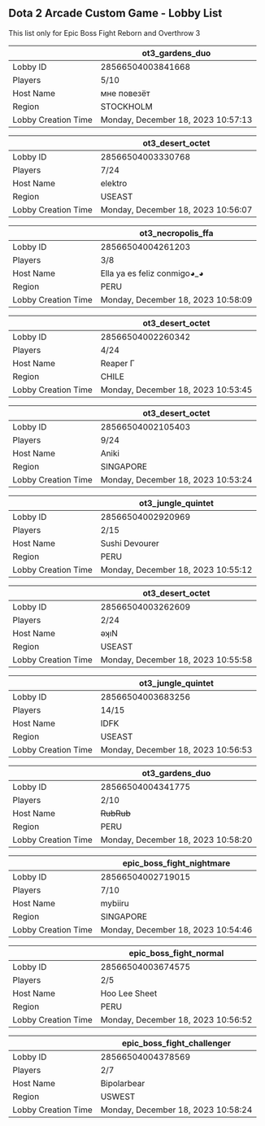 ## Dota 2 Arcade Custom Game - Lobby List

This list only for Epic Boss Fight Reborn and Overthrow 3

|  | ot3_gardens_duo |
| ------ | ------ |
| Lobby ID | 28566504003841668 |
| Players | 5/10 |
| Host Name | мне повезёт |
| Region | STOCKHOLM |
| Lobby Creation Time | Monday, December 18, 2023 10:57:13 |


|  | ot3_desert_octet |
| ------ | ------ |
| Lobby ID | 28566504003330768 |
| Players | 7/24 |
| Host Name | elektro |
| Region | USEAST |
| Lobby Creation Time | Monday, December 18, 2023 10:56:07 |


|  | ot3_necropolis_ffa |
| ------ | ------ |
| Lobby ID | 28566504004261203 |
| Players | 3/8 |
| Host Name | Ella ya es feliz conmigo◕_◕ |
| Region | PERU |
| Lobby Creation Time | Monday, December 18, 2023 10:58:09 |


|  | ot3_desert_octet |
| ------ | ------ |
| Lobby ID | 28566504002260342 |
| Players | 4/24 |
| Host Name | Reaper  Γ |
| Region | CHILE |
| Lobby Creation Time | Monday, December 18, 2023 10:53:45 |


|  | ot3_desert_octet |
| ------ | ------ |
| Lobby ID | 28566504002105403 |
| Players | 9/24 |
| Host Name | Aniki |
| Region | SINGAPORE |
| Lobby Creation Time | Monday, December 18, 2023 10:53:24 |


|  | ot3_jungle_quintet |
| ------ | ------ |
| Lobby ID | 28566504002920969 |
| Players | 2/15 |
| Host Name | Sushi Devourer |
| Region | PERU |
| Lobby Creation Time | Monday, December 18, 2023 10:55:12 |


|  | ot3_desert_octet |
| ------ | ------ |
| Lobby ID | 28566504003262609 |
| Players | 2/24 |
| Host Name | ǝʞıN |
| Region | USEAST |
| Lobby Creation Time | Monday, December 18, 2023 10:55:58 |


|  | ot3_jungle_quintet |
| ------ | ------ |
| Lobby ID | 28566504003683256 |
| Players | 14/15 |
| Host Name | IDFK |
| Region | USEAST |
| Lobby Creation Time | Monday, December 18, 2023 10:56:53 |


|  | ot3_gardens_duo |
| ------ | ------ |
| Lobby ID | 28566504004341775 |
| Players | 2/10 |
| Host Name | ~~RubRub~~ |
| Region | PERU |
| Lobby Creation Time | Monday, December 18, 2023 10:58:20 |


|  | epic_boss_fight_nightmare |
| ------ | ------ |
| Lobby ID | 28566504002719015 |
| Players | 7/10 |
| Host Name | mybiiru |
| Region | SINGAPORE |
| Lobby Creation Time | Monday, December 18, 2023 10:54:46 |


|  | epic_boss_fight_normal |
| ------ | ------ |
| Lobby ID | 28566504003674575 |
| Players | 2/5 |
| Host Name | Hoo Lee Sheet |
| Region | PERU |
| Lobby Creation Time | Monday, December 18, 2023 10:56:52 |


|  | epic_boss_fight_challenger |
| ------ | ------ |
| Lobby ID | 28566504004378569 |
| Players | 2/7 |
| Host Name | Bipolarbear |
| Region | USWEST |
| Lobby Creation Time | Monday, December 18, 2023 10:58:24 |



